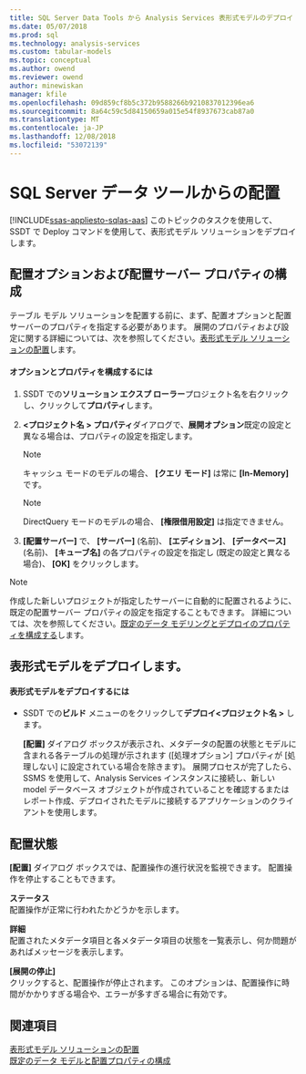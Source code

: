 ```yaml
---
title: SQL Server Data Tools から Analysis Services 表形式モデルのデプロイ |Microsoft Docs
ms.date: 05/07/2018
ms.prod: sql
ms.technology: analysis-services
ms.custom: tabular-models
ms.topic: conceptual
ms.author: owend
ms.reviewer: owend
author: minewiskan
manager: kfile
ms.openlocfilehash: 09d859cf8b5c372b9588266b9210837012396ea6
ms.sourcegitcommit: 8a64c59c5d84150659a015e54f8937673cab87a0
ms.translationtype: MT
ms.contentlocale: ja-JP
ms.lasthandoff: 12/08/2018
ms.locfileid: "53072139"
---
```

# <a name="deploy-from-sql-server-data-tools"></a>SQL Server データ ツールからの配置
[!INCLUDE[ssas-appliesto-sqlas-aas](../../includes/ssas-appliesto-sqlas-aas.md)]
  このトピックのタスクを使用して、SSDT で Deploy コマンドを使用して、表形式モデル ソリューションをデプロイします。  
  
##  <a name="bkmk_deploy"></a> 配置オプションおよび配置サーバー プロパティの構成  
 テーブル モデル ソリューションを配置する前に、まず、配置オプションと配置サーバーのプロパティを指定する必要があります。 展開のプロパティおよび設定に関する詳細については、次を参照してください。[表形式モデル ソリューションの配置](../../analysis-services/tabular-models/tabular-model-solution-deployment-ssas-tabular.md)します。  
  
#### <a name="to-configure-options-and-properties"></a>オプションとプロパティを構成するには  
  
1.  SSDT での**ソリューション エクスプ ローラー**プロジェクト名を右クリックし、クリックして**プロパティ**します。  
  
2.  **\<プロジェクト名 > プロパティ**ダイアログで、**展開オプション**既定の設定と異なる場合は、プロパティの設定を指定します。  
  
    > [!NOTE]  
    >  キャッシュ モードのモデルの場合、 **[クエリ モード]** は常に **[In-Memory]** です。  
  
    > [!NOTE]  
    >  DirectQuery モードのモデルの場合、 **[権限借用設定]** は指定できません。  
  
3.  **[配置サーバー]** で、 **[サーバー]** (名前)、 **[エディション]**、 **[データベース]** (名前)、 **[キューブ名]** の各プロパティの設定を指定し (既定の設定と異なる場合)、 **[OK]** をクリックします。  
  
> [!NOTE]  
>  作成した新しいプロジェクトが指定したサーバーに自動的に配置されるように、既定の配置サーバー プロパティの設定を指定することもできます。 詳細については、次を参照してください。[既定のデータ モデリングとデプロイのプロパティを構成する](../../analysis-services/tabular-models/configure-default-data-modeling-and-deployment-properties-ssas-tabular.md)します。  
  
##  <a name="bkmk_deploy_proc"></a> 表形式モデルをデプロイします。  
  
#### <a name="to-deploy-a-tabular-model"></a>表形式モデルをデプロイするには
  
-   SSDT での**ビルド** メニューのをクリックして**デプロイ\<プロジェクト名 >** します。  
  
     **[配置]** ダイアログ ボックスが表示され、メタデータの配置の状態とモデルに含まれる各テーブルの処理が示されます ([処理オプション] プロパティが [処理しない] に設定されている場合を除きます)。 展開プロセスが完了したら、SSMS を使用して、Analysis Services インスタンスに接続し、新しい model データベース オブジェクトが作成されていることを確認するまたはレポート作成、デプロイされたモデルに接続するアプリケーションのクライアントを使用します。  
  
##  <a name="bkmk_deploy_status"></a> 配置状態  
 **[配置]** ダイアログ ボックスでは、配置操作の進行状況を監視できます。 配置操作を停止することもできます。  
  
 **ステータス**  
 配置操作が正常に行われたかどうかを示します。  
  
 **詳細**  
 配置されたメタデータ項目と各メタデータ項目の状態を一覧表示し、何か問題があればメッセージを表示します。  
  
 **[展開の停止]**  
 クリックすると、配置操作が停止されます。 このオプションは、配置操作に時間がかかりすぎる場合や、エラーが多すぎる場合に有効です。  
  
## <a name="see-also"></a>関連項目  
 [表形式モデル ソリューションの配置](../../analysis-services/tabular-models/tabular-model-solution-deployment-ssas-tabular.md)   
 [既定のデータ モデルと配置プロパティの構成](../../analysis-services/tabular-models/configure-default-data-modeling-and-deployment-properties-ssas-tabular.md)  
  
  
